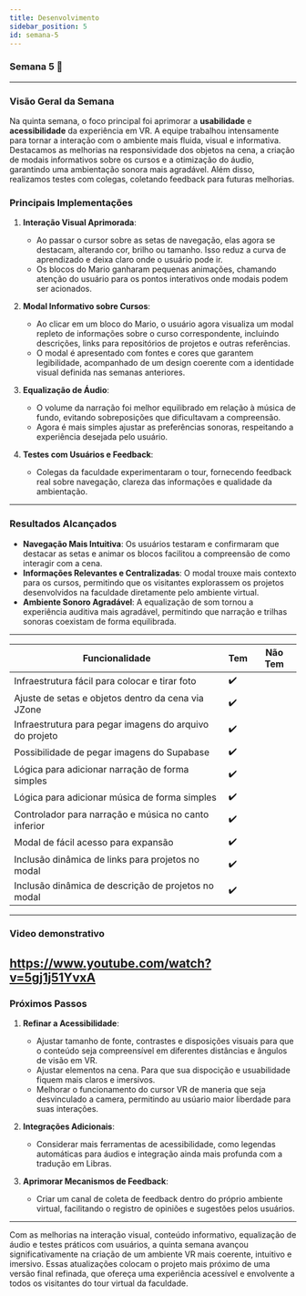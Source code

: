 ```yaml
---
title: Desenvolvimento
sidebar_position: 5
id: semana-5
---
```


### **Semana 5 🚀**

---

### **Visão Geral da Semana**

Na quinta semana, o foco principal foi aprimorar a **usabilidade** e **acessibilidade** da experiência em VR. A equipe trabalhou intensamente para tornar a interação com o ambiente mais fluida, visual e informativa. Destacamos as melhorias na responsividade dos objetos na cena, a criação de modais informativos sobre os cursos e a otimização do áudio, garantindo uma ambientação sonora mais agradável. Além disso, realizamos testes com colegas, coletando feedback para futuras melhorias.


### **Principais Implementações**

1. **Interação Visual Aprimorada**:  
   - Ao passar o cursor sobre as setas de navegação, elas agora se destacam, alterando cor, brilho ou tamanho. Isso reduz a curva de aprendizado e deixa claro onde o usuário pode ir.  
   - Os blocos do Mario ganharam pequenas animações, chamando atenção do usuário para os pontos interativos onde modais podem ser acionados.

2. **Modal Informativo sobre Cursos**:  
   - Ao clicar em um bloco do Mario, o usuário agora visualiza um modal repleto de informações sobre o curso correspondente, incluindo descrições, links para repositórios de projetos e outras referências.  
   - O modal é apresentado com fontes e cores que garantem legibilidade, acompanhado de um design coerente com a identidade visual definida nas semanas anteriores.

3. **Equalização de Áudio**:  
   - O volume da narração foi melhor equilibrado em relação à música de fundo, evitando sobreposições que dificultavam a compreensão.  
   - Agora é mais simples ajustar as preferências sonoras, respeitando a experiência desejada pelo usuário.

4. **Testes com Usuários e Feedback**:  
   - Colegas da faculdade experimentaram o tour, fornecendo feedback real sobre navegação, clareza das informações e qualidade da ambientação.  

---

### **Resultados Alcançados**

- **Navegação Mais Intuitiva**: Os usuários testaram e confirmaram que destacar as setas e animar os blocos facilitou a compreensão de como interagir com a cena.
- **Informações Relevantes e Centralizadas**: O modal trouxe mais contexto para os cursos, permitindo que os visitantes explorassem os projetos desenvolvidos na faculdade diretamente pelo ambiente virtual.
- **Ambiente Sonoro Agradável**: A equalização de som tornou a experiência auditiva mais agradável, permitindo que narração e trilhas sonoras coexistam de forma equilibrada.

---
| **Funcionalidade**                                      | **Tem** | **Não Tem** |
|---------------------------------------------------------|---------|-------------|
| Infraestrutura fácil para colocar e tirar foto          | ✔️       |             |
| Ajuste de setas e objetos dentro da cena via JZone       | ✔️       |             |
| Infraestrutura para pegar imagens do arquivo do projeto | ✔️       |             |
| Possibilidade de pegar imagens do Supabase              | ✔️       |             |
| Lógica para adicionar narração de forma simples         | ✔️       |             |
| Lógica para adicionar música de forma simples           | ✔️       |             |
| Controlador para narração e música no canto inferior    | ✔️       |             |
| Modal de fácil acesso para expansão                     | ✔️       |             |
| Inclusão dinâmica de links para projetos no modal       | ✔️       |             |
| Inclusão dinâmica de descrição de projetos no modal     | ✔️       |             |
---

### Video demonstrativo

https://www.youtube.com/watch?v=5gj1j51YvxA
---
### **Próximos Passos**

1. **Refinar a Acessibilidade**:  
   - Ajustar tamanho de fonte, contrastes e disposições visuais para que o conteúdo seja compreensível em diferentes distâncias e ângulos de visão em VR.
   - Ajustar elementos na cena. Para que sua dispocição e usuabilidade fiquem mais claros e imersivos.
   - Melhorar o funcionamento do cursor VR de maneria que seja desvinculado a camera, permitindo au usúario maior liberdade para suas interações.

2. **Integrações Adicionais**:  
   - Considerar mais ferramentas de acessibilidade, como legendas automáticas para áudios e integração ainda mais profunda com a tradução em Libras.

3. **Aprimorar Mecanismos de Feedback**:  
   - Criar um canal de coleta de feedback dentro do próprio ambiente virtual, facilitando o registro de opiniões e sugestões pelos usuários.

---



Com as melhorias na interação visual, conteúdo informativo, equalização de áudio e testes práticos com usuários, a quinta semana avançou significativamente na criação de um ambiente VR mais coerente, intuitivo e imersivo. Essas atualizações colocam o projeto mais próximo de uma versão final refinada, que ofereça uma experiência acessível e envolvente a todos os visitantes do tour virtual da faculdade.



